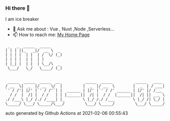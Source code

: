 ### Hi there 👋

I am ice breaker

- 💬 Ask me about : Vue , Nuxt ,Node ,Serverless...
- 📫 How to reach me: [My Home Page](https://icebreaker.top/)

```
 _   _  _____  _____     
| | | ||_   _|/  __ \  _ 
| | | |  | |  | /  \/ (_)
| | | |  | |  | |        
| |_| |  | |  | \__/\  _ 
 \___/   \_/   \____/ (_)
                         
                         
 _____  _____  _____  __           _____  _____          _____   ____ 
/ __  \|  _  |/ __  \/  |         |  _  |/ __  \        |  _  | / ___|
`' / /'| |/' |`' / /'`| |  ______ | |/' |`' / /' ______ | |/' |/ /___ 
  / /  |  /| |  / /   | | |______||  /| |  / /  |______||  /| || ___ \
./ /___\ |_/ /./ /____| |_        \ |_/ /./ /___        \ |_/ /| \_/ |
\_____/ \___/ \_____/\___/         \___/ \_____/         \___/ \_____/
```

auto generated by Github Actions at 2021-02-06 00:55:43
